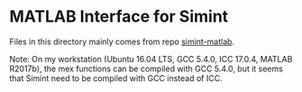 # MATLAB Interface for Simint

Files in this directory mainly comes from repo [simint-matlab](https://github.com/gtfock-chem/simint-matlab). 



Note:
On my workstation (Ubuntu 16.04 LTS, GCC 5.4.0, ICC 17.0.4, MATLAB R2017b), the mex functions can be compiled with GCC 5.4.0, but it seems that Simint need to be compiled with GCC instead of ICC. 
